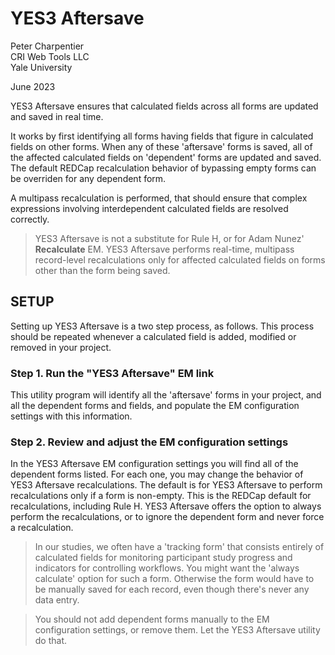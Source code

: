 # YES3 Aftersave

Peter Charpentier
<br>CRI Web Tools LLC
<br>Yale University

June 2023

YES3 Aftersave ensures that calculated fields across all forms are updated and saved in real time.

It works by first identifying all forms having fields that figure in calculated fields on other forms. When any of these 'aftersave' forms is saved, all of the affected calculated fields on 'dependent' forms are updated and saved. The default REDCap recalculation behavior of bypassing empty forms can be overriden for any dependent form.

A multipass recalculation is performed, that should ensure that complex expressions involving interdependent calculated fields are resolved correctly.

> YES3 Aftersave is not a substitute for Rule H, or for Adam Nunez' **Recalculate** EM. YES3 Aftersave performs real-time, multipass record-level recalculations only for affected calculated fields on forms other than the form being saved.

## SETUP

Setting up YES3 Aftersave is a two step process, as follows. This process should be repeated whenever a calculated field is added, modified or removed in your project.

### Step 1. Run the "YES3 Aftersave" EM link

This utility program will identify all the 'aftersave' forms in your project, and all the dependent forms and fields, and populate the EM configuration settings with this information.

### Step 2. Review and adjust the EM configuration settings

In the YES3 Aftersave EM configuration settings you will find all of the dependent forms listed. For each one, you may change the behavior of YES3 Aftersave recalculations. The default is for YES3 Aftersave to perform recalculations only if a form is non-empty. This is the REDCap default for recalculations, including Rule H. YES3 Aftersave offers the option to always perform the recalculations, or to ignore the dependent form and never force a recalculation. 

>In our studies, we often have a 'tracking form' that consists entirely of calculated fields for monitoring participant study progress and indicators for controlling workflows. You might want the 'always calculate' option for such a form. Otherwise the form would have to be manually saved for each record, even though there's never any data entry.

> You should not add dependent forms manually to the EM configuration settings, or remove them. Let the YES3 Aftersave utility do that.